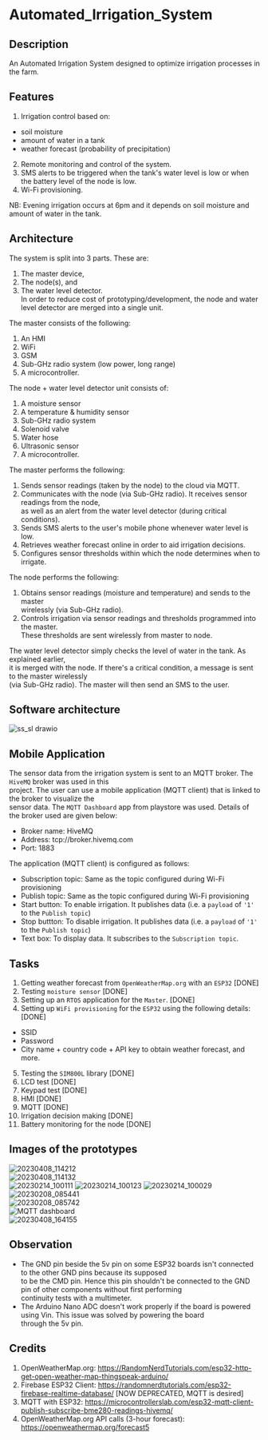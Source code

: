 # Automated_Irrigation_System

## Description  
An Automated Irrigation System designed to optimize irrigation processes in the farm.    

## Features   
1. Irrigation control based on:   
  - soil moisture 
  - amount of water in a tank  
  - weather forecast (probability of precipitation)  
2. Remote monitoring and control of the system.    
3. SMS alerts to be triggered when the tank's water level is low or when the battery level of the node is low. 
4. Wi-Fi provisioning.  

NB: Evening irrigation occurs at 6pm and it depends on soil moisture and amount of water in the tank.   

## Architecture  
The system is split into 3 parts. These are:  
1. The master device,    
2. The node(s), and  
3. The water level detector.  
In order to reduce cost of prototyping/development, the node and water level detector are merged into a single unit.  

The master consists of the following:  
1. An HMI     
2. WiFi   
3. GSM   
4. Sub-GHz radio system (low power, long range)  
5. A microcontroller.  

The node + water level detector unit consists of:  
1. A moisture sensor  
2. A temperature & humidity sensor    
3. Sub-GHz radio system  
4. Solenoid valve  
5. Water hose  
6. Ultrasonic sensor  
7. A microcontroller.  

The master performs the following:  
1. Sends sensor readings (taken by the node) to the cloud via MQTT.  
2. Communicates with the node (via Sub-GHz radio). It receives sensor readings from the node,  
as well as an alert from the water level detector (during critical conditions).     
3. Sends SMS alerts to the user's mobile phone whenever water level is low.    
4. Retrieves weather forecast online in order to aid irrigation decisions.  
5. Configures sensor thresholds within which the node determines when to irrigate.   

The node performs the following:  
1. Obtains sensor readings (moisture and temperature) and sends to the master   
wirelessly (via Sub-GHz radio).  
2. Controls irrigation via sensor readings and thresholds programmed into the master.  
These thresholds are sent wirelessly from master to node.  

The water level detector simply checks the level of water in the tank. As explained earlier,  
it is merged with the node. If there's a critical condition, a message is sent to the master wirelessly  
(via Sub-GHz radio). The master will then send an SMS to the user.  

## Software architecture  
![ss_sl drawio](https://user-images.githubusercontent.com/46250887/224769995-1d8432c9-96d5-4adb-b228-826eac6d4588.png)  

## Mobile Application  
The sensor data from the irrigation system is sent to an MQTT broker. The ``HiveMQ`` broker was used in this  
project. The user can use a mobile application (MQTT client) that is linked to the broker to visualize the  
sensor data. The ``MQTT Dashboard`` app from playstore was used. Details of the broker used are given below:  

- Broker name: HiveMQ  
- Address: tcp://broker.hivemq.com  
- Port: 1883  

The application (MQTT client) is configured as follows:  
- Subscription topic: Same as the topic configured during Wi-Fi provisioning
- Publish topic: Same as the topic configured during Wi-Fi provisioning
- Start button: To enable irrigation. It publishes data (i.e. a ``payload`` of `` '1' `` to the ``Publish topic``)  
- Stop buttton: To disable irrigation. It publishes data (i.e. a ``payload`` of `` '1' `` to the ``Publish topic``)
- Text box: To display data. It subscribes to the ``Subscription topic``.   

## Tasks  
1. Getting weather forecast from ``OpenWeatherMap.org`` with an ``ESP32`` [DONE]        
2. Testing ``moisture sensor`` [DONE]    
3. Setting up an ``RTOS`` application for the ``Master``.  [DONE]  
4. Setting up ``WiFi provisioning`` for the ``ESP32`` using the following details: [DONE]  
- SSID  
- Password  
- City name + country code + API key to obtain weather forecast, and more.  
5. Testing the ``SIM800L`` library [DONE]  
6. LCD test [DONE]  
7. Keypad test  [DONE]  
8. HMI [DONE]   
9. MQTT [DONE]  
10. Irrigation decision making [DONE]   
11. Battery monitoring for the node [DONE]    

## Images of the prototypes
![20230408_114212](https://user-images.githubusercontent.com/46250887/230763241-ff751680-f3bf-472a-a32d-2395808fdcdb.jpg)  
![20230408_114132](https://user-images.githubusercontent.com/46250887/230763270-3a0bf62c-e23b-472f-9812-4653e6b8b9cd.jpg)   
![20230214_100111](https://user-images.githubusercontent.com/46250887/218693879-73e67614-5af9-423c-8325-8bc9774a5427.jpg)
![20230214_100123](https://user-images.githubusercontent.com/46250887/218694133-0fc30c0f-23cc-47db-8af6-e70f6a2a6c4d.jpg)
![20230214_100029](https://user-images.githubusercontent.com/46250887/218694005-0c281f36-b9c9-49fc-a606-627eb4c2ca4c.jpg)
![20230208_085441](https://user-images.githubusercontent.com/46250887/217487152-40a2b927-eecf-4694-b2be-4e5b8109bda4.jpg)  
![20230208_085742](https://user-images.githubusercontent.com/46250887/217489647-36b613c2-e0d3-4223-aa7e-426ae2b9ebce.jpg)  
![MQTT dashboard](https://user-images.githubusercontent.com/46250887/222798335-11319a68-478c-46b1-a83a-e7d2179cc261.jpg)  
![20230408_164155](https://user-images.githubusercontent.com/46250887/230763356-eeeff724-2479-4ee6-bb76-c9c0a20ad5fb.jpg)  

## Observation  
- The GND pin beside the 5v pin on some ESP32 boards isn't connected to the other GND pins because its supposed  
to be the CMD pin. Hence this pin shouldn't be connected to the GND pin of other components without first performing   
continuity tests with a multimeter.  
- The Arduino Nano ADC doesn't work properly if the board is powered using Vin. This issue was solved by powering the board  
through the 5v pin.  

## Credits  
1. OpenWeatherMap.org: https://RandomNerdTutorials.com/esp32-http-get-open-weather-map-thingspeak-arduino/   
2. Firebase ESP32 Client: https://randomnerdtutorials.com/esp32-firebase-realtime-database/  [NOW DEPRECATED, MQTT is desired]  
3. MQTT with ESP32: https://microcontrollerslab.com/esp32-mqtt-client-publish-subscribe-bme280-readings-hivemq/    
4. OpenWeatherMap.org API calls (3-hour forecast): https://openweathermap.org/forecast5  
